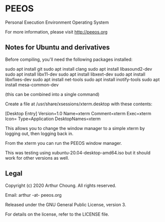 # PEEOS

Personal Execution Environment Operating System

For more information, please visit http://peeos.org



## Notes for Ubuntu and derivatives

Before compiling, you'll need the following packages installed:

sudo apt install git
sudo apt install clang
sudo apt install libasound2-dev
sudo apt install libx11-dev
sudo apt install libxext-dev
sudo apt install libxfixes-dev
sudo apt install net-tools
sudo apt install inotify-tools
sudo apt install mesa-common-dev

(this can be combined into a single command)

Create a file at /usr/share/xsessions/xterm.desktop with these contents:

[Desktop Entry]
Version=1.0
Name=xterm
Comment=xterm
Exec=xterm
Icon=
Type=Application
DesktopNames=xterm

This allows you to change the window manager to a simple xterm by logging out,
then logging back in.

From the xterm you can run the PEEOS window manager.

This was testing using xubuntu-20.04-desktop-amd64.iso but it should work
for other versions as well.



## Legal

Copyright (c) 2020 Arthur Choung. All rights reserved.

Email: arthur -at- peeos.org

Released under the GNU General Public License, version 3.

For details on the license, refer to the LICENSE file.

